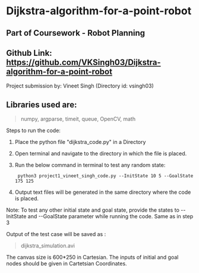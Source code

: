 # Dijkstra-algorithm-for-a-point-robot
## Part of Coursework - Robot Planning 

## Github Link: https://github.com/VKSingh03/Dijkstra-algorithm-for-a-point-robot

Project submission by: Vineet Singh (Directory id: vsingh03)

## Libraries used are: 
>numpy, argparse, timeit, queue, OpenCV, math 

Steps to run the code:
1. Place the python file "dijkstra_code.py" in a Directory
2. Open terminal and navigate to the directory in which the file is placed. 
3. Run the below command in terminal to test any random state:
        
        python3 project1_vineet_singh_code.py --InitState 10 5 --GoalState 175 125

4. Output text files will be generated in the same directory where the code is placed. 

Note: To test any other initial state and goal state, provide the states to --InitState and --GoalState parameter while running the code. Same as in step 3 

Output of the test case will be saved as : 
>dijkstra_simulation.avi  


The canvas size is 600*250 in Cartesian. 
The inputs of initial and goal nodes should be given in Cartetsian Coordinates.